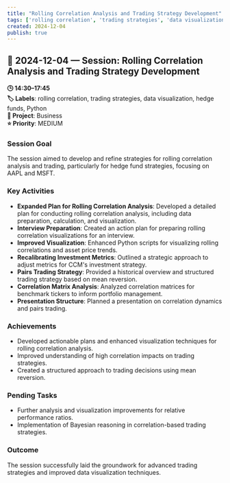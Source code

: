```yaml
---
title: "Rolling Correlation Analysis and Trading Strategy Development"
tags: ['rolling correlation', 'trading strategies', 'data visualization', 'hedge funds', 'Python']
created: 2024-12-04
publish: true
---
```


## 📅 2024-12-04 — Session: Rolling Correlation Analysis and Trading Strategy Development

**🕒 14:30–17:45**  
**🏷️ Labels**: rolling correlation, trading strategies, data visualization, hedge funds, Python  
**📂 Project**: Business  
**⭐ Priority**: MEDIUM  


### Session Goal
The session aimed to develop and refine strategies for rolling correlation analysis and trading, particularly for hedge fund strategies, focusing on AAPL and MSFT.

### Key Activities
- **Expanded Plan for Rolling Correlation Analysis**: Developed a detailed plan for conducting rolling correlation analysis, including data preparation, calculation, and visualization.
- **Interview Preparation**: Created an action plan for preparing rolling correlation visualizations for an interview.
- **Improved Visualization**: Enhanced Python scripts for visualizing rolling correlations and asset price trends.
- **Recalibrating Investment Metrics**: Outlined a strategic approach to adjust metrics for CCM's investment strategy.
- **Pairs Trading Strategy**: Provided a historical overview and structured trading strategy based on mean reversion.
- **Correlation Matrix Analysis**: Analyzed correlation matrices for benchmark tickers to inform portfolio management.
- **Presentation Structure**: Planned a presentation on correlation dynamics and pairs trading.

### Achievements
- Developed actionable plans and enhanced visualization techniques for rolling correlation analysis.
- Improved understanding of high correlation impacts on trading strategies.
- Created a structured approach to trading decisions using mean reversion.

### Pending Tasks
- Further analysis and visualization improvements for relative performance ratios.
- Implementation of Bayesian reasoning in correlation-based trading strategies.

### Outcome
The session successfully laid the groundwork for advanced trading strategies and improved data visualization techniques.
